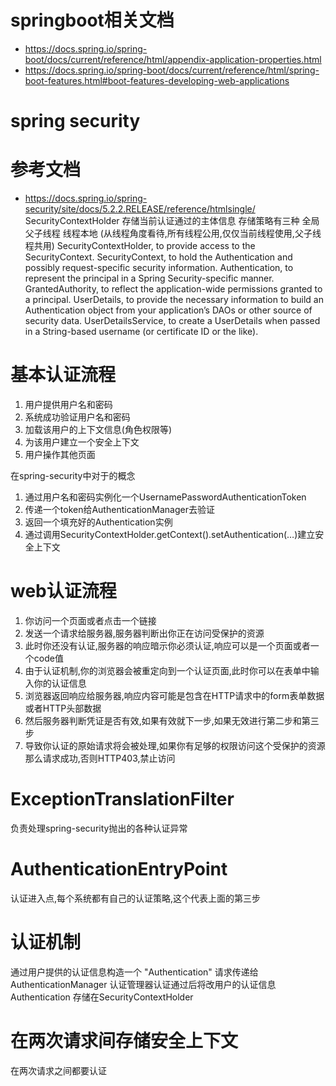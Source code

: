 # springboot相关文档

+ https://docs.spring.io/spring-boot/docs/current/reference/html/appendix-application-properties.html  
+ https://docs.spring.io/spring-boot/docs/current/reference/html/spring-boot-features.html#boot-features-developing-web-applications  
# spring security
# 参考文档
+ https://docs.spring.io/spring-security/site/docs/5.2.2.RELEASE/reference/htmlsingle/
SecurityContextHolder  存储当前认证通过的主体信息
    存储策略有三种
        全局
        父子线程
        线程本地
        (从线程角度看待,所有线程公用,仅仅当前线程使用,父子线程共用)
SecurityContextHolder, to provide access to the SecurityContext.
SecurityContext, to hold the Authentication and possibly request-specific security information.
Authentication, to represent the principal in a Spring Security-specific manner.
GrantedAuthority, to reflect the application-wide permissions granted to a principal.
UserDetails, to provide the necessary information to build an Authentication object from your application’s DAOs or other source of security data.
UserDetailsService, to create a UserDetails when passed in a String-based username (or certificate ID or the like).

# 基本认证流程

1. 用户提供用户名和密码
2. 系统成功验证用户名和密码
3. 加载该用户的上下文信息(角色权限等)
4. 为该用户建立一个安全上下文
5. 用户操作其他页面

在spring-security中对于的概念
1. 通过用户名和密码实例化一个UsernamePasswordAuthenticationToken
2. 传递一个token给AuthenticationManager去验证
3. 返回一个填充好的Authentication实例
4. 通过调用SecurityContextHolder.getContext().setAuthentication(…)建立安全上下文

# web认证流程
1. 你访问一个页面或者点击一个链接
2. 发送一个请求给服务器,服务器判断出你正在访问受保护的资源
3. 此时你还没有认证,服务器的响应暗示你必须认证,响应可以是一个页面或者一个code值
4. 由于认证机制,你的浏览器会被重定向到一个认证页面,此时你可以在表单中输入你的认证信息
5. 浏览器返回响应给服务器,响应内容可能是包含在HTTP请求中的form表单数据或者HTTP头部数据
6. 然后服务器判断凭证是否有效,如果有效就下一步,如果无效进行第二步和第三步
7. 导致你认证的原始请求将会被处理,如果你有足够的权限访问这个受保护的资源那么请求成功,否则HTTP403,禁止访问
# ExceptionTranslationFilter
负责处理spring-security抛出的各种认证异常
# AuthenticationEntryPoint
认证进入点,每个系统都有自己的认证策略,这个代表上面的第三步
# 认证机制
通过用户提供的认证信息构造一个 "Authentication" 请求传递给 AuthenticationManager
认证管理器认证通过后将改用户的认证信息 Authentication 存储在SecurityContextHolder
# 在两次请求间存储安全上下文
在两次请求之间都要认证

